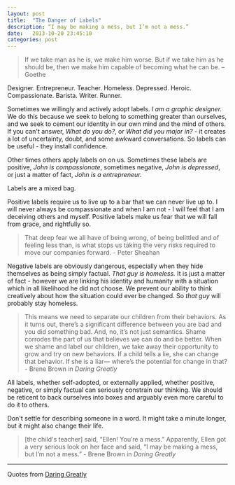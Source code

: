 ```yaml
---
layout: post
title:  "The Danger of Labels"
description: “I may be making a mess, but I’m not a mess.”
date:   2013-10-20 23:45:10
categories: post
---
```


> If we take man as he is, we make him worse. But if we take him as he should be, then we make him capable of becoming what he can be. – Goethe

Designer. Entrepreneur. Teacher. Homeless. Depressed. Heroic. Compassionate. Barista. Writer. Runner.

Sometimes we willingly and actively adopt labels. *I am a graphic designer.* We do this because we seek to belong to something greater than ourselves, and we seek to cement our identity in our own mind and the mind of others. If you can't answer, *What do you do?*, or *What did you major in?* - it creates a lot of uncertainty, doubt, and some awkward conversations. So labels can be useful - they install confidence.

Other times others apply labels on on us. Sometimes these labels are positive, *John is compassionate*, sometimes negative, *John is depressed*, or just a matter of fact, *John is a entrepreneur.*

Labels are a mixed bag.

Positive labels require us to live up to a bar that we can never live up to. I will never always be compassionate and when I am not - I will feel that I am deceiving others and myself. Positive labels make us fear that we will fall from grace, and rightfully so.

> That deep fear we all have of being wrong, of being belittled and of feeling less than, is what stops us taking the very risks required to move our companies forward. - Peter Sheahan

Negative labels are obviously dangerous, especially when they hide themselves as being simply factual. *That guy is homeless.* It is just a matter of fact - however we are linking his identity and humanity with a situation which in all likelihood he did not choose. We prevent our ability to think creatively about how the situation could ever be changed. So *that guy* will probably stay homeless.

> This means we need to separate our children from their behaviors. As it turns out, there’s a significant difference between you are bad and you did something bad. And, no, it’s not just semantics. Shame corrodes the part of us that believes we can do and be better. When we shame and label our children, we take away their opportunity to grow and try on new behaviors. If a child tells a lie, she can change that behavior. If she is a liar— where’s the potential for change in that? - Brene Brown in *Daring Greatly*

All labels, whether self-adopted, or externally applied, whether positive, negative, or simply factual can seriously constrain our thinking. We should be reticent to back ourselves into boxes and arguably even more careful to do it to others.

Don't settle for describing someone in a word. It might take a minute longer, but it might also change their life.

> [the child's teacher] said, “Ellen! You’re a mess.” Apparently, Ellen got a very serious look on her face and said, “I may be making a mess, but I’m not a mess.” - Brene Brown in *Daring Greatly*

***

Quotes from [Daring Greatly](http://www.amazon.com/Daring-Greatly-Vulnerable-Transforms-ebook/dp/B007P7HRS4)
